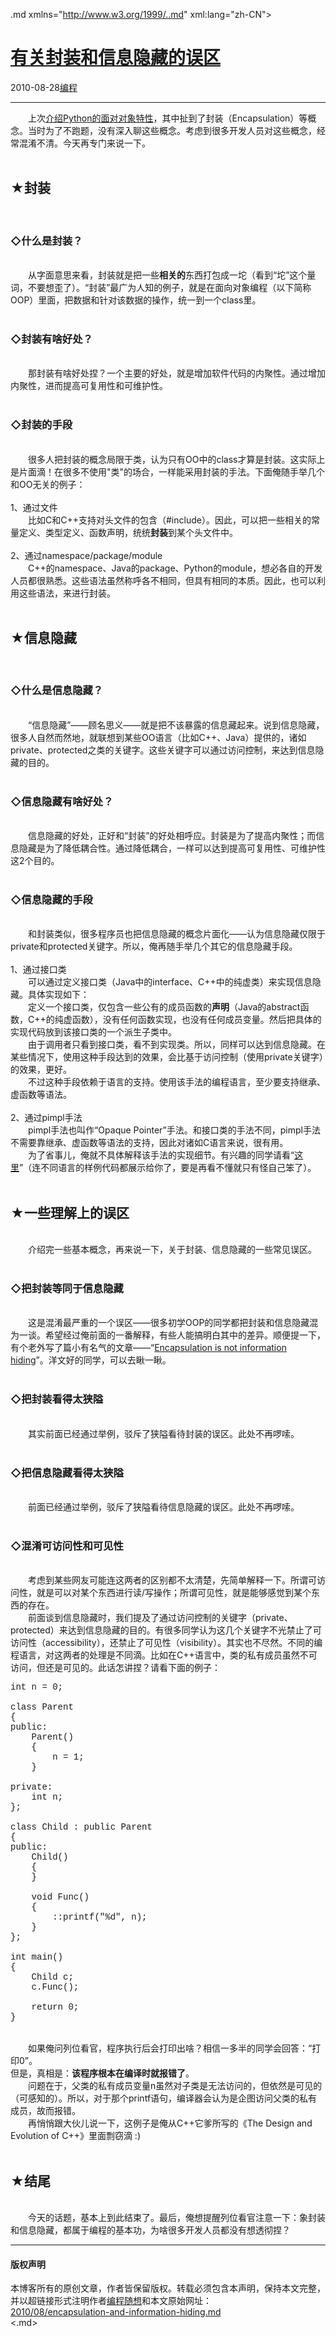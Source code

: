 <!DOCTYPE.md>
.md xmlns="http://www.w3.org/1999/..md" xml:lang="zh-CN">
<head>
<meta http-equiv="Content-Type" content="text.md; charset=utf-8" />
<meta name="generator" content="Python script by program.think@gmail.com" />
<meta name="provider" content="program-think.blogspot.com" />
<link type="text/css" rel="stylesheet" href="../../css/program-think.css" />
<title>有关封装和信息隐藏的误区 - 编程随想的博客</title>
</head>
<body>
<div id="main" style="width:100%;">
<h1><a href="../../index.md" title="回到首页">有关封装和信息隐藏的误区</a></h1>
<div class="post-info"><span class="date-header">2010-08-28</span><a href="../../tags/E7BC96E7A88B.md" class="tag">编程</a> </div>
<hr>
<div class="post">
　　上次<a href="../../2010/08/why-choose-python-3-oop.md" target="_blank">介绍Python的面对对象特性</a>，其中扯到了封装（Encapsulation）等概念。当时为了不跑题，没有深入聊这些概念。考虑到很多开发人员对这些概念，经常混淆不清。今天再专门来说一下。<!--program-think--><br /><br /><h2>★封装</h2><br /><h3>◇什么是封装？</h3><br />　　从字面意思来看，封装就是把一些<b>相关的</b>东西打包成一坨（看到“坨”这个量词，不要想歪了）。“封装”最广为人知的例子，就是在面向对象编程（以下简称OOP）里面，把数据和针对该数据的操作，统一到一个class里。<br /><br /><h3>◇封装有啥好处？</h3><br />　　那封装有啥好处捏？一个主要的好处，就是增加软件代码的内聚性。通过增加内聚性，进而提高可复用性和可维护性。<br /><br /><h3>◇封装的手段</h3><br />　　很多人把封装的概念局限于类，认为只有OO中的class才算是封装。这实际上是片面滴！在很多不使用"类"的场合，一样能采用封装的手法。下面俺随手举几个和OO无关的例子：<br /><br />1、通过文件<br />　　比如C和C++支持对头文件的包含（#include）。因此，可以把一些相关的常量定义、类型定义、函数声明，统统<b>封装</b>到某个头文件中。<br /><br />2、通过namespace/package/module<br />　　C++的namespace、Java的package、Python的module，想必各自的开发人员都很熟悉。这些语法虽然称呼各不相同，但具有相同的本质。因此，也可以利用这些语法，来进行封装。<br /><br /><h2>★信息隐藏</h2><br /><h3>◇什么是信息隐藏？</h3><br />　　“信息隐藏”——顾名思义——就是把不该暴露的信息藏起来。说到信息隐藏，很多人自然而然地，就联想到某些OO语言（比如C++、Java）提供的，诸如private、protected之类的关键字。这些关键字可以通过访问控制，来达到信息隐藏的目的。<br /><br /><h3>◇信息隐藏有啥好处？</h3><br />　　信息隐藏的好处，正好和“封装”的好处相呼应。封装是为了提高内聚性；而信息隐藏是为了降低耦合性。通过降低耦合，一样可以达到提高可复用性、可维护性这2个目的。<br /><br /><h3>◇信息隐藏的手段</h3><br />　　和封装类似，很多程序员也把信息隐藏的概念片面化——认为信息隐藏仅限于private和protected关键字。所以，俺再随手举几个其它的信息隐藏手段。<br /><br />1、通过接口类<br />　　可以通过定义接口类（Java中的interface、C++中的纯虚类）来实现信息隐藏。具体实现如下：<br />　　定义一个接口类，仅包含一些公有的成员函数的<b>声明</b>（Java的abstract函数，C++的纯虚函数），没有任何函数实现，也没有任何成员变量。然后把具体的实现代码放到该接口类的一个派生子类中。<br />　　由于调用者只看到接口类，看不到实现类。所以，同样可以达到信息隐藏。在某些情况下，使用这种手段达到的效果，会比基于访问控制（使用private关键字）的效果，更好。<br />　　不过这种手段依赖于语言的支持。使用该手法的编程语言，至少要支持继承、虚函数等语法。<br /><br />2、通过pimpl手法<br />　　pimpl手法也叫作“Opaque Pointer”手法。和接口类的手法不同，pimpl手法不需要靠继承、虚函数等语法的支持，因此对诸如C语言来说，很有用。<br />　　为了省事儿，俺就不具体解释该手法的实现细节。有兴趣的同学请看“<a href="http://en.wikipedia.org/wiki/Opaque_pointer" target="_blank" rel="nofollow">这里</a>”（连不同语言的样例代码都展示给你了，要是再看不懂就只有怪自己笨了）。<br /><br /><h2>★一些理解上的误区</h2><br />　　介绍完一些基本概念，再来说一下，关于封装、信息隐藏的一些常见误区。<br /><br /><h3>◇把封装等同于信息隐藏</h3><br />　　这是混淆最严重的一个误区——很多初学OOP的同学都把封装和信息隐藏混为一谈。希望经过俺前面的一番解释，有些人能搞明白其中的差异。顺便提一下，有个老外写了篇小有名气的文章——“<a href="http://www.javaworld.com/javaworld/jw-05-2001/jw-0518-encapsulation..md" target="_blank" rel="nofollow">Encapsulation is not information hiding</a>”。洋文好的同学，可以去瞅一瞅。<br /><br /><h3>◇把封装看得太狭隘</h3><br />　　其实前面已经通过举例，驳斥了狭隘看待封装的误区。此处不再啰嗦。<br /><br /><h3>◇把信息隐藏看得太狭隘</h3><br />　　前面已经通过举例，驳斥了狭隘看待信息隐藏的误区。此处不再啰嗦。<br /><br /><h3>◇混淆可访问性和可见性</h3><br />　　考虑到某些网友可能连这两者的区别都不太清楚，先简单解释一下。所谓可访问性，就是可以对某个东西进行读/写操作；所谓可见性，就是能够感觉到某个东西的存在。<br />　　前面谈到信息隐藏时，我们提及了通过访问控制的关键字（private、protected）来达到信息隐藏的目的。有很多同学认为这几个关键字不光禁止了可访问性（accessibility），还禁止了可见性（visibility）。其实也不尽然。不同的编程语言，对这两者的处理是不同滴。比如在C++语言中，类的私有成员虽然不可访问，但还是可见的。此话怎讲捏？请看下面的例子：<br /><pre><font face="Courier New">int n = 0;<br /><br />class Parent<br />{<br />public:<br />    Parent()<br />    {<br />        n = 1;<br />    }<br /><br />private:<br />    int n;<br />};<br /><br />class Child : public Parent<br />{<br />public:<br />    Child()<br />    {<br />    }<br /><br />    void Func()<br />    {<br />        ::printf(&quot;%d&quot;, n);<br />    }<br />};<br /><br />int main()<br />{<br />    Child c;<br />    c.Func();<br /><br />    return 0;<br />}</font></pre><br />　　如果俺问列位看官，程序执行后会打印出啥？相信一多半的同学会回答：“打印0”。<br />但是，真相是：<b>该程序根本在编译时就报错了</b>。<br />　　问题在于，父类的私有成员变量n虽然对子类是无法访问的，但依然是可见的（可感知的）。所以，对于那个printf语句，编译器会认为是企图访问父类的私有成员，故而报错。<br />　　再悄悄跟大伙儿说一下，这例子是俺从C++它爹所写的《The Design and Evolution of C++》里面剽窃滴 :)<br /><br /><h2>★结尾</h2><br />　　今天的话题，基本上到此结束了。最后，俺想提醒列位看官注意一下：象封装和信息隐藏，都属于编程的基本功，为啥很多开发人员都没有想透彻捏？<div class="blogger-post-footer">
</div>
<hr>
<div class="copyright">
<h4>版权声明</h4>
本博客所有的原创文章，作者皆保留版权。转载必须包含本声明，保持本文完整，并以超链接形式注明作者<a href="mailto:program.think@gmail.com">编程随想</a>和本文原始网址：<br>
<a href="2010/08/encapsulation-and-information-hiding.md">2010/08/encapsulation-and-information-hiding.md</a>
</div>
</div>
</body>
<.md>
